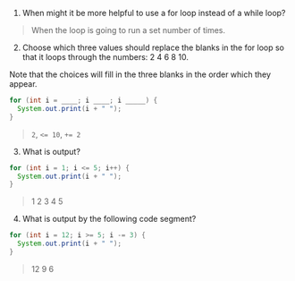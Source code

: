 1.  When might it be more helpful to use a for loop instead of a while loop? 

> When the loop is going to run a set number of times. 

2. Choose which three values should replace the blanks in the for loop so that it loops through the numbers: 2 4 6 8 10. 

Note that the choices will fill in the three blanks in the order which they appear.

```java
for (int i = ____; i ____; i _____) {
  System.out.print(i + " "); 
}
```

> `2`, `<= 10`, `+= 2`

3. What is output?

```java
for (int i = 1; i <= 5; i++) {
  System.out.print(i + " ");
}
```

> 1 2 3 4 5

4. What is output by the following code segment?

```java
for (int i = 12; i >= 5; i -= 3) {
  System.out.print(i + " ");
}
```

> 12 9 6